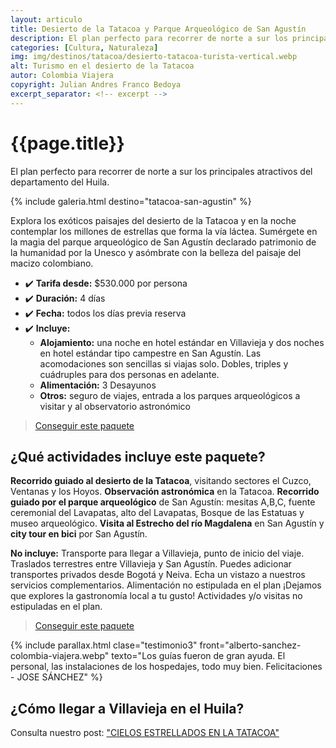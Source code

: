 ```yaml
---
layout: articulo
title: Desierto de la Tatacoa y Parque Arqueológico de San Agustín
description: El plan perfecto para recorrer de norte a sur los principales atractivos del departamento del Huila, San Agustín y el desierto de la Tatacoa Huila
categories: [Cultura, Naturaleza]
img: img/destinos/tatacoa/desierto-tatacoa-turista-vertical.webp
alt: Turismo en el desierto de la Tatacoa
autor: Colombia Viajera
copyright: Julian Andres Franco Bedoya
excerpt_separator: <!-- excerpt -->
---
```

# {{page.title}}

El plan perfecto para recorrer de norte a sur los principales atractivos del departamento del Huila.

<!-- excerpt -->

<!-- Esta sección toma las fotos de los nombres que aparecen en el archivo san-agustin-tour.yml. Si deseas cambiar fotos, solamente cambias la ruta en ese archivo con el nombre de la nueva foto. Recuerda adaptar los tamaños igual al resto de las imágenes -->
{% include galeria.html destino="tatacoa-san-agustin" %}

Explora los exóticos paisajes del desierto de la Tatacoa y en la noche contemplar los millones de estrellas que forma la vía láctea. Sumérgete en la magia del parque arqueológico de San Agustín declarado patrimonio de la humanidad por la Unesco y asómbrate con la belleza del paisaje del macizo colombiano.

* ✔️ **Tarifa desde:** $530.000 por persona
* ✔️ **Duración:** 4 días
* ✔️ **Fecha:** todos los días previa reserva
* ✔️ **Incluye:**
  * **Alojamiento:** una noche en hotel estándar en Villavieja y dos noches en hotel estándar tipo campestre en San Agustín. Las acomodaciones son sencillas si viajas solo. Dobles, triples y cuádruples para dos personas en adelante.
  * **Alimentación:** 3 Desayunos
  * **Otros:** seguro de viajes, entrada a los parques arqueológicos a visitar y al observatorio astronómico

>[Conseguir este paquete](https://api.whatsapp.com/send?phone=+573209673925&text=Hola.%20Me%20encantar%C3%ADa%20saber%20m%C3%A1s%20sobre%20este%20paquete:%20Desierto%20de%20la%20Tatacoa%20y%20Parque%20Arqueol%C3%B3gico%20de%20San%20Agust%C3%ADn)

## ¿Qué actividades incluye este paquete?

**Recorrido guiado al desierto de la Tatacoa**, visitando sectores el Cuzco, Ventanas y los Hoyos. **Observación astronómica** en la Tatacoa. **Recorrido guiado por el parque arqueológico** de San Agustín: mesitas A,B,C, fuente ceremonial del Lavapatas, alto del Lavapatas, Bosque de las Estatuas y museo arqueológico. **Visita al Estrecho del río Magdalena** en San Agustín y **city tour en bici** por San Agustín.

**No incluye:** Transporte para llegar a Villavieja, punto de inicio del viaje. Traslados terrestres entre Villavieja y San Agustín. Puedes adicionar transportes privados desde Bogotá y Neiva. Echa un vistazo a nuestros servicios complementarios. Alimentación no estipulada en el plan ¡Dejamos que explores la gastronomía local a tu gusto! Actividades y/o visitas no estipuladas en el plan.

>[Conseguir este paquete](https://api.whatsapp.com/send?phone=+573209673925&text=Hola.%20Me%20encantar%C3%ADa%20saber%20m%C3%A1s%20sobre%20este%20paquete:%20Desierto%20de%20la%20Tatacoa%20y%20Parque%20Arqueol%C3%B3gico%20de%20San%20Agust%C3%ADn)

{% include parallax.html clase="testimonio3" front="alberto-sanchez-colombia-viajera.webp" texto="Los guías fueron de gran ayuda. El personal, las instalaciones de los hospedajes, todo muy bien. Felicitaciones - JOSE SÁNCHEZ" %}

## ¿Cómo llegar a Villavieja  en el Huila?

Consulta nuestro post: ["CIELOS ESTRELLADOS EN LA TATACOA"]({{site.baseurl}}/toca-las-estrellas-desierto-tatacoa/)
